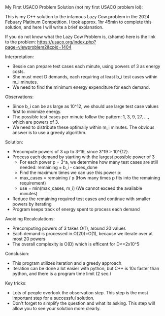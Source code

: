 My First USACO Problem Solution (not my first USACO problem lol):

This is my C++ solution to the infamous Lazy Cow problem in the 2024 Febuary Platinum Competition. I took approx. 1hr 45min to complete this solution, and here I will write a brief explanation.

If you do not know what the Lazy Cow Problem is, (shame) here is the link to the problem: https://usaco.org/index.php?page=viewproblem2&cpid=1404

Interpretation:
- Bessie can prepare test cases each minute, using powers of 3 as energy costs.
- She must meet D demands, each requiring at least b_i test cases within m_i minutes.
- We need to find the minimum energy expenditure for each demand.

Observations:
- Since b_i can be as large as 10^12, we should use large test case values first to minimize energy.
- The possible test cases per minute follow the pattern: 1, 3, 9, 27, ..., which are powers of 3.
- We need to distribute these optimally within m_i minutes. The obvious answer is to use a greedy algorithm.

Solution:
- Precompute powers of 3 up to 3^19, since 3^19 > 10^{12}.
- Process each demand by starting with the largest possible power of 3
     - For each power p = 3^a, we determine how many test cases are still needed: remaining = b_i - cases_done
     - Find the maximum times we can use this power p:
     - max_cases = remaining / p (How many times p fits into the remaining requirement)
     - use = min(max_cases, m_i) (We cannot exceed the available minutes)
- Reduce the remaining required test cases and continue with smaller powers by iterating
- Program keeps track of energy spent to process each demand

Avoiding Recalculations:
- Precomputing powers of 3 takes O(1), around 20 values
- Each demand is processed in O(20)=O(1), because we iterate over at most 20 powers
- The overall complexity is O(D) which is efficent for D<=2x10^5

Conclusion:
- This program utilizes iteration and a greedy approach.
- Iteration can be done a lot easier with python, but C++ is 10x faster than python, and there is a program time limit (2 sec.)

Key tricks:
- Lots of people overlook the observation step. This step is the most important step for a successful solution.
- Don't forget to simplify the question and what its asking. This step will allow you to see your solution more clearly.
